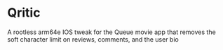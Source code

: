 # Qritic
A rootless arm64e IOS tweak for the Queue movie app that removes the soft character limit on reviews, comments, and the user bio
